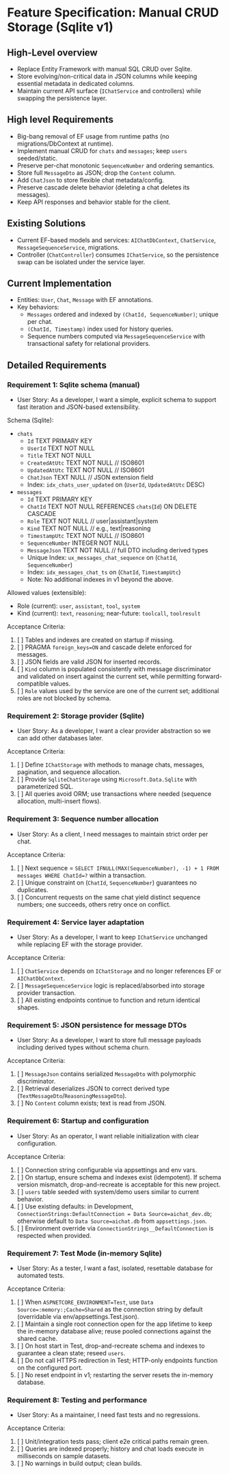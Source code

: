 # Feature Specification: Manual CRUD Storage (Sqlite v1)

## High-Level overview
- Replace Entity Framework with manual SQL CRUD over Sqlite.
- Store evolving/non-critical data in JSON columns while keeping essential metadata in dedicated columns.
- Maintain current API surface (`IChatService` and controllers) while swapping the persistence layer.

## High level Requirements
- Big-bang removal of EF usage from runtime paths (no migrations/DbContext at runtime).
- Implement manual CRUD for `chats` and `messages`; keep `users` seeded/static.
- Preserve per-chat monotonic `SequenceNumber` and ordering semantics.
- Store full `MessageDto` as JSON; drop the `Content` column.
- Add `ChatJson` to store flexible chat metadata/config.
- Preserve cascade delete behavior (deleting a chat deletes its messages).
- Keep API responses and behavior stable for the client.

## Existing Solutions
- Current EF-based models and services: `AIChatDbContext`, `ChatService`, `MessageSequenceService`, migrations.
- Controller (`ChatController`) consumes `IChatService`, so the persistence swap can be isolated under the service layer.

## Current Implementation
- Entities: `User`, `Chat`, `Message` with EF annotations.
- Key behaviors:
  - `Messages` ordered and indexed by `(ChatId, SequenceNumber)`; unique per chat.
  - `(ChatId, Timestamp)` index used for history queries.
  - Sequence numbers computed via `MessageSequenceService` with transactional safety for relational providers.

## Detailed Requirements

### Requirement 1: Sqlite schema (manual)
- User Story: As a developer, I want a simple, explicit schema to support fast iteration and JSON-based extensibility.

Schema (Sqlite):
- `chats`
  - `Id` TEXT PRIMARY KEY
  - `UserId` TEXT NOT NULL
  - `Title` TEXT NOT NULL
  - `CreatedAtUtc` TEXT NOT NULL  // ISO8601
  - `UpdatedAtUtc` TEXT NOT NULL  // ISO8601
  - `ChatJson` TEXT NULL          // JSON extension field
  - Index: `idx_chats_user_updated` on (`UserId`, `UpdatedAtUtc` DESC)
- `messages`
  - `Id` TEXT PRIMARY KEY
  - `ChatId` TEXT NOT NULL REFERENCES `chats`(`Id`) ON DELETE CASCADE
  - `Role` TEXT NOT NULL          // user|assistant|system
  - `Kind` TEXT NOT NULL          // e.g., text|reasoning
  - `TimestampUtc` TEXT NOT NULL  // ISO8601
  - `SequenceNumber` INTEGER NOT NULL
  - `MessageJson` TEXT NOT NULL   // full DTO including derived types
  - Unique Index: `ux_messages_chat_sequence` on (`ChatId`, `SequenceNumber`)
  - Index: `idx_messages_chat_ts` on (`ChatId`, `TimestampUtc`)
  - Note: No additional indexes in v1 beyond the above.

Allowed values (extensible):
- Role (current): `user`, `assistant`, `tool`, `system`
- Kind (current): `text`, `reasoning`; near-future: `toolcall`, `toolresult`

Acceptance Criteria:
  1. [ ] Tables and indexes are created on startup if missing.
  2. [ ] PRAGMA `foreign_keys=ON` and cascade delete enforced for messages.
  3. [ ] JSON fields are valid JSON for inserted records.
  4. [ ] `Kind` column is populated consistently with message discriminator and validated on insert against the current set, while permitting forward-compatible values.
  5. [ ] `Role` values used by the service are one of the current set; additional roles are not blocked by schema.

### Requirement 2: Storage provider (Sqlite)
- User Story: As a developer, I want a clear provider abstraction so we can add other databases later.

Acceptance Criteria:
  1. [ ] Define `IChatStorage` with methods to manage chats, messages, pagination, and sequence allocation.
  2. [ ] Provide `SqliteChatStorage` using `Microsoft.Data.Sqlite` with parameterized SQL.
  3. [ ] All queries avoid ORM; use transactions where needed (sequence allocation, multi-insert flows).

### Requirement 3: Sequence number allocation
- User Story: As a client, I need messages to maintain strict order per chat.

Acceptance Criteria:
  1. [ ] Next sequence = `SELECT IFNULL(MAX(SequenceNumber), -1) + 1 FROM messages WHERE ChatId=?` within a transaction.
  2. [ ] Unique constraint on (`ChatId`, `SequenceNumber`) guarantees no duplicates.
  3. [ ] Concurrent requests on the same chat yield distinct sequence numbers; one succeeds, others retry once on conflict.

### Requirement 4: Service layer adaptation
- User Story: As a developer, I want to keep `IChatService` unchanged while replacing EF with the storage provider.

Acceptance Criteria:
  1. [ ] `ChatService` depends on `IChatStorage` and no longer references EF or `AIChatDbContext`.
  2. [ ] `MessageSequenceService` logic is replaced/absorbed into storage provider transaction.
  3. [ ] All existing endpoints continue to function and return identical shapes.

### Requirement 5: JSON persistence for message DTOs
- User Story: As a developer, I want to store full message payloads including derived types without schema churn.

Acceptance Criteria:
  1. [ ] `MessageJson` contains serialized `MessageDto` with polymorphic discriminator.
  2. [ ] Retrieval deserializes JSON to correct derived type (`TextMessageDto`/`ReasoningMessageDto`).
  3. [ ] No `Content` column exists; text is read from JSON.

### Requirement 6: Startup and configuration
- User Story: As an operator, I want reliable initialization with clear configuration.

Acceptance Criteria:
  1. [ ] Connection string configurable via appsettings and env vars.
  2. [ ] On startup, ensure schema and indexes exist (idempotent). If schema version mismatch, drop-and-recreate is acceptable for this new project.
  3. [ ] `users` table seeded with system/demo users similar to current behavior.
  4. [ ] Use existing defaults: in Development, `ConnectionStrings:DefaultConnection = Data Source=aichat_dev.db`; otherwise default to `Data Source=aichat.db` from `appsettings.json`.
  5. [ ] Environment override via `ConnectionStrings__DefaultConnection` is respected when provided.

### Requirement 7: Test Mode (in-memory Sqlite)
- User Story: As a tester, I want a fast, isolated, resettable database for automated tests.

Acceptance Criteria:
  1. [ ] When `ASPNETCORE_ENVIRONMENT=Test`, use `Data Source=:memory:;Cache=Shared` as the connection string by default (overridable via env/appsettings.Test.json).
  2. [ ] Maintain a single root connection open for the app lifetime to keep the in-memory database alive; reuse pooled connections against the shared cache.
  3. [ ] On host start in Test, drop-and-recreate schema and indexes to guarantee a clean state; reseed `users`.
  4. [ ] Do not call HTTPS redirection in Test; HTTP-only endpoints function on the configured port.
  5. [ ] No reset endpoint in v1; restarting the server resets the in-memory database.

### Requirement 8: Testing and performance
- User Story: As a maintainer, I need fast tests and no regressions.

Acceptance Criteria:
  1. [ ] Unit/integration tests pass; client e2e critical paths remain green.
  2. [ ] Queries are indexed properly; history and chat loads execute in milliseconds on sample datasets.
  3. [ ] No warnings in build output; clean builds.
